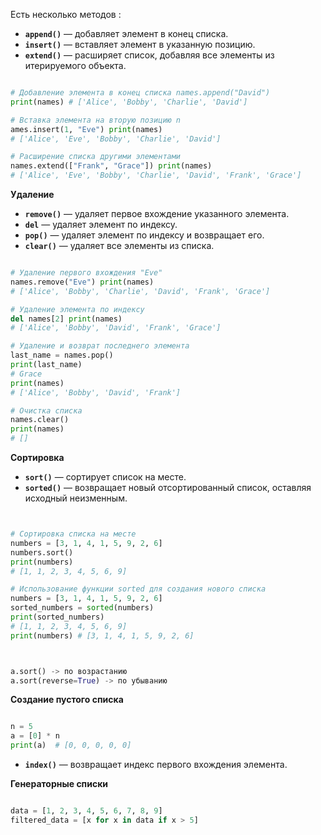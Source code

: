 Есть несколько методов : 
- **`append()`** — добавляет элемент в конец списка.
- **`insert()`** — вставляет элемент в указанную позицию.
- **`extend()`** — расширяет список, добавляя все элементы из итерируемого объекта.

```python

# Добавление элемента в конец списка names.append("David") 
print(names) # ['Alice', 'Bobby', 'Charlie', 'David'] 

# Вставка элемента на вторую позицию n
ames.insert(1, "Eve") print(names) 
# ['Alice', 'Eve', 'Bobby', 'Charlie', 'David'] 

# Расширение списка другими элементами 
names.extend(["Frank", "Grace"]) print(names) 
# ['Alice', 'Eve', 'Bobby', 'Charlie', 'David', 'Frank', 'Grace']

```

**Удаление** 

- **`remove()`** — удаляет первое вхождение указанного элемента.
- **`del`** — удаляет элемент по индексу.
- **`pop()`** — удаляет элемент по индексу и возвращает его.
- **`clear()`** — удаляет все элементы из списка.

```python

# Удаление первого вхождения "Eve" 
names.remove("Eve") print(names) 
# ['Alice', 'Bobby', 'Charlie', 'David', 'Frank', 'Grace'] 

# Удаление элемента по индексу 
del names[2] print(names) 
# ['Alice', 'Bobby', 'David', 'Frank', 'Grace'] 

# Удаление и возврат последнего элемента 
last_name = names.pop() 
print(last_name) 
# Grace 
print(names) 
# ['Alice', 'Bobby', 'David', 'Frank'] 

# Очистка списка 
names.clear() 
print(names) 
# []

```


**Сортировка**

- **`sort()`** — сортирует список на месте.
- **`sorted()`** — возвращает новый отсортированный список, оставляя исходный неизменным.


```python


# Сортировка списка на месте 
numbers = [3, 1, 4, 1, 5, 9, 2, 6] 
numbers.sort() 
print(numbers) 
# [1, 1, 2, 3, 4, 5, 6, 9] 

# Использование функции sorted для создания нового списка 
numbers = [3, 1, 4, 1, 5, 9, 2, 6] 
sorted_numbers = sorted(numbers) 
print(sorted_numbers) 
# [1, 1, 2, 3, 4, 5, 6, 9] 
print(numbers) # [3, 1, 4, 1, 5, 9, 2, 6]



a.sort() -> по возрастанию
a.sort(reverse=True) -> по убыванию

```


**Создание пустого списка** 

```python

n = 5
a = [0] * n
print(a)  # [0, 0, 0, 0, 0]

```

- **`index()`** — возвращает индекс первого вхождения элемента.


**Генераторные списки** 

```python 

data = [1, 2, 3, 4, 5, 6, 7, 8, 9] 
filtered_data = [x for x in data if x > 5]

```

